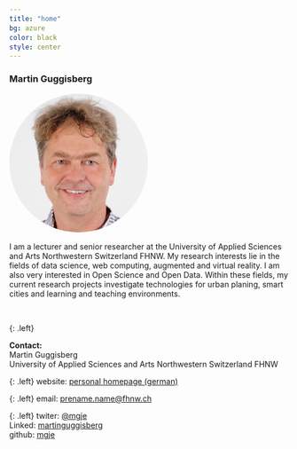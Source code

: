 ```yaml
---
title: "home"
bg: azure
color: black
style: center
---
```

### Martin Guggisberg
<img src="img/mgje.jpeg" style="border-radius: 256px !important; max-height: 250px;"/>

I am a lecturer and senior researcher at the University of Applied Sciences and Arts Northwestern Switzerland FHNW. My research interests lie in the fields of data science, web computing, augmented and virtual reality.
I am also very interested in Open Science and Open Data. Within these fields, my current research projects investigate technologies for urban planing, smart cities and learning and teaching environments. 


<br/>

{: .left}

**Contact:**<br/>
Martin Guggisberg<br/>
University of Applied Sciences and Arts Northwestern Switzerland FHNW

{: .left}
website: [personal homepage (german)](http://web.fhnw.ch/ph/mathematikdidaktik/professur-mathedidaktik-s1-s2/team/martin-guggisberg)

{: .left}
email: prename.name@fhnw.ch<br/>

{: .left}
<i class="fa fa-twitter" aria-hidden="true"></i>
twiter: [@mgje](https://twitter.com/mgje)<br>
Linked<i class="fa fa-linkedin" aria-hidden="true"></i>: [martinguggisberg](https://www.linkedin.com/in/martinguggisberg)<br>
<i class="fa fa-github" aria-hidden="true"></i>
github: [mgje](https://github.com/mgje)
